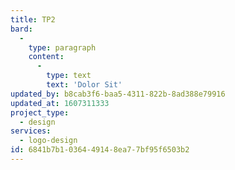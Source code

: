 ```yaml
---
title: TP2
bard:
  -
    type: paragraph
    content:
      -
        type: text
        text: 'Dolor Sit'
updated_by: b8cab3f6-baa5-4311-822b-8ad388e79916
updated_at: 1607311333
project_type:
  - design
services:
  - logo-design
id: 6841b7b1-0364-4914-8ea7-7bf95f6503b2
---
```

